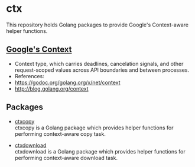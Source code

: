 # ctx
This repository holds Golang packages to provide Google's Context-aware helper functions.

## [Google's Context](https://godoc.org/golang.org/x/net/context)
*  Context type, which carries deadlines, cancelation signals, and other request-scoped values across API boundaries and between processes.
*  References:
  * <https://godoc.org/golang.org/x/net/context>
  * <http://blog.golang.org/context>

## Packages
* [ctxcopy](ctxcopy)  
  ctxcopy is a Golang package which provides helper functions for performing context-aware copy task.

* [ctxdownload](ctxdownload)  
  ctxdownload is a Golang package which provides helper functions for performing context-aware download task.
